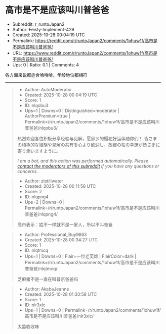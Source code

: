 # 高市是不是应该叫川普爸爸

- Subreddit: r_runtoJapan2
- Author: Feisty-Implement-429
- Created: 2025-10-28 00:04:19 UTC
- Permalink: https://reddit.com/r/runtoJapan2/comments/1ohuw1f/高市是不是应该叫川普爸爸/
- URL: https://www.reddit.com/r/runtoJapan2/comments/1ohuw1f/高市是不是应该叫川普爸爸/
- Ups: 0 | Ratio: 0.1 | Comments: 4


各方面来说都适合哈哈哈，年龄地位都相符


---

> - Author: AutoModerator
> - Created: 2025-10-28 00:04:19 UTC
> - Score: 1
> - ID: nlqobu3
> - Ups=1 | Downs=0 | Distinguished=moderator | AuthorPremium=true | Permalink=/r/runtoJapan2/comments/1ohuw1f/高市是不是应该叫川普爸爸/nlqobu3/
>
> 热烈欢迎各位积极分享经验与见解，愿家乡的樱花好运伴随你们！
> 皆さまの積極的な経験や見解の共有を心より歓迎し、故郷の桜の幸運が皆さまに寄り添いますように。
> 
> *I am a bot, and this action was performed automatically. Please [contact the moderators of this subreddit](/message/compose/?to=/r/runtoJapan2) if you have any questions or concerns.*

> - Author: ztstillwater
> - Created: 2025-10-28 00:11:58 UTC
> - Score: 2
> - ID: nlqpng4
> - Ups=2 | Downs=0 | Permalink=/r/runtoJapan2/comments/1ohuw1f/高市是不是应该叫川普爸爸/nlqpng4/
>
> 高市表示：姓不一样就不是一家人，所以不叫爸爸

> - Author: Professional_Buy9863
> - Created: 2025-10-28 00:34:27 UTC
> - Score: 1
> - ID: nlqtmcq
> - Ups=1 | Downs=0 | Flair=一位老英雄 | FlairColor=dark | Permalink=/r/runtoJapan2/comments/1ohuw1f/高市是不是应该叫川普爸爸/nlqtmcq/
>
> 芝麻猪不是一直在叫普京爸爸吗

> - Author: AkabaJeanne
> - Created: 2025-10-28 01:30:58 UTC
> - Score: 1
> - ID: nlr3xlc
> - Ups=1 | Downs=0 | Permalink=/r/runtoJapan2/comments/1ohuw1f/高市是不是应该叫川普爸爸/nlr3xlc/
>
> 太监收收味
